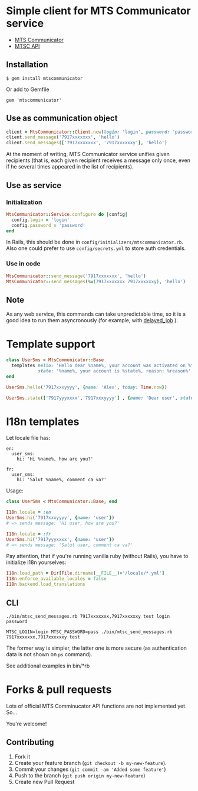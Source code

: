 # Simple client for MTS Communicator service

* [MTS Communicator](https://www.mcommunicator.ru/)
* [MTSC API](http://www.mcommunicator.ru/M2M/)


## Installation

    $ gem install mtscommunicator

Or add to Gemfile

    gem 'mtscommunicator'


## Use as communication object

```ruby
client = MtsCommunicator::Client.new(login: 'login', password: 'password')
client.send_message('7917xxxxxxx', 'hello')
client.send_messages(['7917xxxxxxx', '7917xxxxxxy'], 'hello')
```

At the moment of writing,
MTS Communicator service unifies given recipients
(that is, each given recipient receives a message only once, even if he  several times appeared in the list of recipients).

## Use as service

### Initialization

```ruby
MtsCommunicator::Service.configure do |config|
  config.login = 'login'
  config.password = 'password'
end
```

In Rails, this should be done in `config/initializers/mtscommunicator.rb`.
Also one could prefer to use `config/secrets.yml` to store auth credentials.


### Use in code

```ruby
MtsCommunicator::send_message('7917xxxxxxx', 'hello')
MtsCommunicator::send_messages(%w(7917xxxxxxx 7917xxxxxxy), 'hello')
```

## Note
As any web service, this commands can take unpredictable time,
so it is a good idea to run them asyncronously
(for example, with [delayed_job](https://github.com/collectiveidea/delayed_job) ).

# Template support

```ruby
class UserSms < MtsCommunicator::Base
  templates hello: 'Hello dear %name%, your account was activated on %today%',
            state: '%name%, your account is %state%, reason: %reason%'
end
```

```ruby
UserSms.hello('7917xxxyyyy', {name: 'Alex', today: Time.now})
```
```ruby
UserSms.state(['7917yyyxxxx','7917xxxyyyy'] , {name: 'Dear user', state: :blocked, reason: 'spam detected'})
```

# I18n templates

Let locale file has:
```
en:
  user_sms:
    hi: 'Hi %name%, how are you?'

fr:
  user_sms:
    hi: 'Salut %name%, comment ca va?'
```

Usage:

```ruby
class UserSms < MtsCommunicator::Base; end

I18n.locale = :en
UserSms.hi('7917xxxyyyy', {name: 'user'})
# => sends message: 'Hi user, how are you?'

I18n.locale = :fr
UserSms.hi('7917yyyxxxx', {name: 'user'})
# => sends message: 'Salut user, comment ca va?'
```


Pay attention, that if you're running vanilla ruby (without Rails),
you have to initialize i18n yourselves:

```ruby
I18n.load_path = Dir[File.dirname(__FILE__)+'/locale/*.yml']
I18n.enforce_available_locales = false
I18n.backend.load_translations
```


## CLI
```
./bin/mtsc_send_messages.rb 7917xxxxxxx,7917xxxxxxy test login password
```

```
MTSC_LOGIN=login MTSC_PASSWORD=pass ./bin/mtsc_send_messages.rb 7917xxxxxxx,7917xxxxxxy test
```

The former way is simpler, the latter one is more secure (as
authentication data is not shown on `ps` command).

See additional examples in bin/\*rb

# Forks & pull requests

Lots of official MTS Comminucator API functions are not implemented yet. So...

You're welcome!

## Contributing

1. Fork it
2. Create your feature branch (```git checkout -b my-new-feature```).
3. Commit your changes (```git commit -am 'Added some feature'```)
4. Push to the branch (```git push origin my-new-feature```)
5. Create new Pull Request
